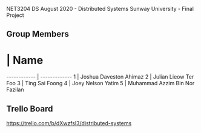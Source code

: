 NET3204 DS August 2020 - Distributed Systems
Sunway University -
Final Project

## Group Members
# | Name
------------ | -------------
1 | Joshua Daveston Ahimaz
2 | Julian Lieow Ter Foo
3 | Ting Sai Foong
4 | Joey Nelson Yatim
5 | Muhammad Azzim Bin Nor Fazilan

## Trello Board
https://trello.com/b/dXwzfsl3/distributed-systems
